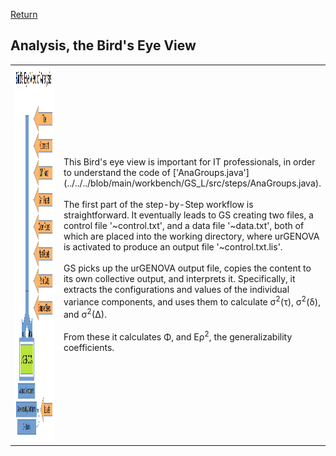 [Return](professionals.md)
## Analysis, the Bird's Eye View ##
<TABLE>
	<TR>
		<TD width = "50%">
			<img src = "img/AnaBird.png" style="width:350px;height:600px;">
		</TD>
		<TD width = "50%">
			This Bird's eye view is important for IT professionals, in order to
			understand the code of ['AnaGroups.java'](../../../blob/main/workbench/GS_L/src/steps/AnaGroups.java).<BR/><BR/>
			The first part of the step-by-Step workflow is straightforward.
			It eventually leads to GS creating two files, a control file '~control.txt',
			and a data file '~data.txt', both of which are placed into the working directory,
			where urGENOVA is activated to produce an output file '~control.txt.lis'.<BR/><BR/>
			GS picks up the urGENOVA output file, copies the content to its own collective
			output, and interprets it. Specifically, it extracts the configurations and values of the
			individual variance components, and uses them to calculate &sigma;<sup>2</sup>(&tau;),
			&sigma;<sup>2</sup>(&delta;), and &sigma;<sup>2</sup>(&Delta;).</BR></BR>
			From these it calculates &Phi;, and E&rho;<sup>2</sup>, the generalizability coefficients.
</TABLE>

